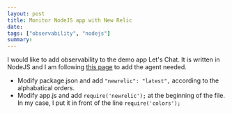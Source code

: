 ```yaml
---
layout: post
title: Monitor NodeJS app with New Relic
date: 
tags: ["observability", "nodejs"]
summary:
---
```

I would like to add observability to the demo app Let's Chat. It is written in NodeJS and I am following [this page](https://docs.newrelic.com/docs/agents/nodejs-agent/installation-configuration/install-new-relic-nodejs-agent-docker) to add the agent needed.
- Modify package.json and add `"newrelic": "latest",` according to the alphabatical orders.
- Modify app.js and add `require('newrelic');` at the beginning of the file. In my case, I put it in front of the line `require('colors');`